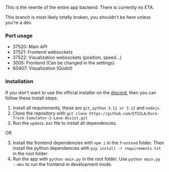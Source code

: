 This is the rewrite of the entire app backend. There is currently no ETA.

This branch is most likely totally broken, you shouldn't be here unless you're a dev.


### Port usage
- 37520: Main API
- 37521: Frontend websockets
- 37522: Visualization websockets (position, speed...)
- 3005: Frontend (Can be changed in the settings)
- 60407: Visualization (Godot)

### Installation
If you don't want to use the official installer on the [discord](https://discord.gg/ETS2LA), then you can follow these install steps:
1. Install all requirements, these are `git`, `python 3.11 or 3.12` and `nodejs`.
2. Clone the repository with `git clone https://github.com/ETS2LA/Euro-Truck-Simulator-2-Lane-Assist.git`
3. Run the `update.bat` file to install all dependencies.
 
OR

3. Install the frontend dependencies with `npm i` in the `frontend` folder. Then install the python dependencies with `pip install -r requirements.txt` in the root folder.
4. Run the app with `python main.py` in the root folder. Use `python main.py --dev` to run the frontend in development mode.